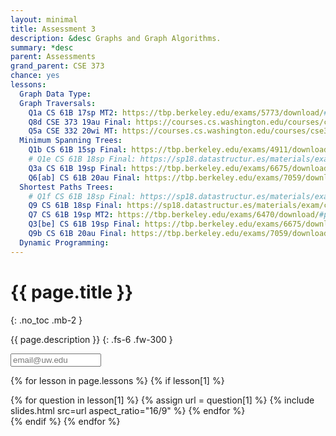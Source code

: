 ```yaml
---
layout: minimal
title: Assessment 3
description: &desc Graphs and Graph Algorithms.
summary: *desc
parent: Assessments
grand_parent: CSE 373
chance: yes
lessons:
  Graph Data Type:
  Graph Traversals:
    Q1a CS 61B 17sp MT2: https://tbp.berkeley.edu/exams/5773/download/#page=2
    Q8d CSE 373 19au Final: https://courses.cs.washington.edu/courses/cse373/19au/files/cse373-19au-final.pdf#page=7
    Q5a CSE 332 20wi MT: https://courses.cs.washington.edu/courses/cse332/20wi/files/cse332-20wi-midterm.pdf#page=4
  Minimum Spanning Trees:
    Q1b CS 61B 15sp Final: https://tbp.berkeley.edu/exams/4911/download/#page=2
    # Q1e CS 61B 18sp Final: https://sp18.datastructur.es/materials/exam/cs61b-sp18-final.pdf#page=3
    Q3a CS 61B 19sp Final: https://tbp.berkeley.edu/exams/6675/download/#page=5
    Q6[ab] CS 61B 20au Final: https://tbp.berkeley.edu/exams/7059/download/#page=10
  Shortest Paths Trees:
    # Q1f CS 61B 18sp Final: https://sp18.datastructur.es/materials/exam/cs61b-sp18-final.pdf#page=3
    Q9 CS 61B 18sp Final: https://sp18.datastructur.es/materials/exam/cs61b-sp18-final.pdf#page=11
    Q7 CS 61B 19sp MT2: https://tbp.berkeley.edu/exams/6470/download/#page=7
    Q3[be] CS 61B 19sp Final: https://tbp.berkeley.edu/exams/6675/download/#page=5
    Q9b CS 61B 20au Final: https://tbp.berkeley.edu/exams/7059/download/#page=14
  Dynamic Programming:
---
```


# {{ page.title }}
{: .no_toc .mb-2 }

{{ page.description }}
{: .fs-6 .fw-300 }

<input id="email" type="email" size="15" placeholder="email@uw.edu" class="text-beta p-2 mb-2" />

{% for lesson in page.lessons %}
{% if lesson[1] %}
<div id="{{ lesson[0] | slugify }}" class="questions">
{% for question in lesson[1] %}
{% assign url = question[1] %}
{% include slides.html src=url aspect_ratio="16/9" %}
{% endfor %}
</div>
{% endif %}
{% endfor %}

<script>
{% include_relative _unhide.js %}
</script>
